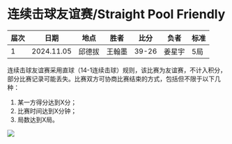 # 连续击球友谊赛/Straight Pool Friendly

| 届次 | 日期       | 地点    | 胜者   | 比分     | 负者   | 标准 |
| ---- | ---------- | ------ | ------ | ------- | ------ | --- |
| 1    | 2024.11.05  | 邱德拔 | 王翰墨 | 39-26   | 姜星宇 | 5局  |

连续击球友谊赛采用直球（14-1连续击球）规则，该比赛为友谊赛，不计入积分，部分比赛记录可能丢失。比赛双方可协商比赛结束的方式，包括但不限于以下几种：

1. 某一方得分达到X分；
2. 比赛时间达到X分钟；
3. 局数达到X局。

![](./img/straight_pool_friendly.jpg)